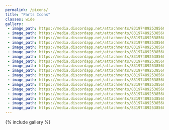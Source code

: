 ```yaml
---
permalink: /picons/  
title: "Parts Icons"  
classes: wide  
gallery:  
 - image_path: https://media.discordapp.net/attachments/831974892538560523/831975039737004092/aircontrol.png
 - image_path: https://media.discordapp.net/attachments/831974892538560523/831975186663604234/weight.png
 - image_path: https://media.discordapp.net/attachments/831974892538560523/831975081973514280/magnet_coins.png
 - image_path: https://media.discordapp.net/attachments/831974892538560523/831975101947445298/roll-cage-icon.png
 - image_path: https://media.discordapp.net/attachments/831974892538560523/831975191408017458/wing.png
 - image_path: https://media.discordapp.net/attachments/831974892538560523/831975152630890586/snow-chain-icon.png
 - image_path: https://media.discordapp.net/attachments/831974892538560523/831975051628249188/flip-boost.png
 - image_path: https://media.discordapp.net/attachments/831974892538560523/831975056539123742/fumeboost.png
 - image_path: https://media.discordapp.net/attachments/831974892538560523/831975065960448051/jump-shock-icon.png
 - image_path: https://media.discordapp.net/attachments/831974892538560523/831975090920226866/rocket.png
 - image_path: https://media.discordapp.net/attachments/831974892538560523/831975167890554890/topspeed.png
 - image_path: https://media.discordapp.net/attachments/831974892538560523/831975036528623677/afterburner.png
 - image_path: https://media.discordapp.net/attachments/831974892538560523/831975078291046419/landing-boost.png
 - image_path: https://media.discordapp.net/attachments/831974892538560523/831975046171066388/exhaust_yellow.png
 - image_path: https://media.discordapp.net/attachments/831974892538560523/1034286865588695061/C3AD73B9-17CD-4447-86F5-769F8E5E2646.png
 - image_path: https://media.discordapp.net/attachments/831974892538560523/831975034289127504/coinboost.png
 - image_path: https://media.discordapp.net/attachments/831974892538560523/831975181211533423/tunepart_NOS.png
 - image_path: https://media.discordapp.net/attachments/831974892538560523/831975163036696626/thruster_icon.png  
---
```



{% include gallery %}
